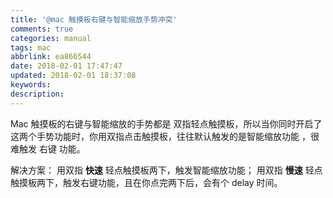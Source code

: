 ```yaml
---
title: '@mac 触摸板右键与智能缩放手势冲突'
comments: true
categories: manual
tags: mac
abbrlink: ea866544
date: 2018-02-01 17:47:47
updated: 2018-02-01 18:37:08
keywords:
description:
---
```


Mac 触摸板的右键与智能缩放的手势都是 双指轻点触摸板，所以当你同时开启了这两个手势功能时，你用双指点击触摸板，往往默认触发的是智能缩放功能 ，很难触发 右键 功能。

解决方案：
用双指 **快速** 轻点触摸板两下，触发智能缩放功能；
用双指 **慢速** 轻点触摸板两下，触发右键功能，且在你点完两下后，会有个 delay 时间。

